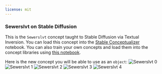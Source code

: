 ```yaml
---
license: mit
---
```

### Sewerslvt on Stable Diffusion
This is the `Sewerslvt` concept taught to Stable Diffusion via Textual Inversion. You can load this concept into the [Stable Conceptualizer](https://colab.research.google.com/github/huggingface/notebooks/blob/main/diffusers/stable_conceptualizer_inference.ipynb) notebook. You can also train your own concepts and load them into the concept libraries using [this notebook](https://colab.research.google.com/github/huggingface/notebooks/blob/main/diffusers/sd_textual_inversion_training.ipynb).

Here is the new concept you will be able to use as an `object`:
![Sewerslvt 0](https://huggingface.co/sd-concepts-library/sewerslvt/resolve/main/concept_images/0.jpeg)
![Sewerslvt 1](https://huggingface.co/sd-concepts-library/sewerslvt/resolve/main/concept_images/2.jpeg)
![Sewerslvt 2](https://huggingface.co/sd-concepts-library/sewerslvt/resolve/main/concept_images/4.jpeg)
![Sewerslvt 3](https://huggingface.co/sd-concepts-library/sewerslvt/resolve/main/concept_images/1.jpeg)
![Sewerslvt 4](https://huggingface.co/sd-concepts-library/sewerslvt/resolve/main/concept_images/3.jpeg)


